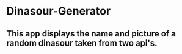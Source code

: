 # Dinasour-Generator
## This app displays the name and picture of a random dinasour taken from two api's. 